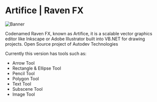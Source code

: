 # Artifice | Raven FX
![Banner](https://github.com/AutoINDEV-Technologies/Artifice/assets/126918321/6f5231dc-b417-4529-8bee-f4fe7ceae4bd)

Codenamed Raven FX, known as Artifice, it is a scalable vector graphics editor like Inkscape or Adobe Illustrator built into VB.NET for drawing projects. Open Source project of Autodev Technologies

Currently this version has tools such as:
  - Arrow Tool
  - Rectangle & Ellipse Tool
  - Pencil Tool
  - Polygon Tool
  - Text Tool
  - Subscene Tool
  - Image Tool
